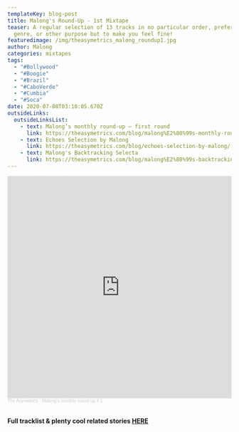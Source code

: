 ```yaml
---
templateKey: blog-post
title: Malong's Round-Up - 1st Mixtape
teaser: A regular selection of 13 tracks in no particular order, preference of
  genre, or other purpose but to make you feel fine!
featuredimage: /img/theasymetrics_malong_roundup1.jpg
author: Malong
categories: mixtapes
tags:
  - "#Bollywood"
  - "#Boogie"
  - "#Brazil"
  - "#CaboVerde"
  - "#Cumbia"
  - "#Soca"
date: 2020-07-08T03:10:05.670Z
outsideLinks:
  outsideLinksList:
    - text: Malong’s monthly round-up – first round
      link: https://theasymetrics.com/blog/malong%E2%80%99s-monthly-round-up-%E2%80%93-first-round/
    - text: Echoes Selection by Malong
      link: https://theasymetrics.com/blog/echoes-selection-by-malong/
    - text: Malong's Backtracking Selecta
      link: https://theasymetrics.com/blog/malong%E2%80%99s-backtracking-selecta/
---
```

<iframe width="100%" height="500" scrolling="no" frameborder="no" allow="autoplay" src="https://w.soundcloud.com/player/?url=https%3A//api.soundcloud.com/tracks/822003580&color=%23ff5500&auto_play=false&hide_related=false&show_comments=true&show_user=true&show_reposts=false&show_teaser=true&visual=true"></iframe><div style="font-size: 10px; color: #cccccc;line-break: anywhere;word-break: normal;overflow: hidden;white-space: nowrap;text-overflow: ellipsis; font-family: Interstate,Lucida Grande,Lucida Sans Unicode,Lucida Sans,Garuda,Verdana,Tahoma,sans-serif;font-weight: 100;"><a href="https://soundcloud.com/the-asymetrics" title="The Asymetrics" target="_blank" style="color: #cccccc; text-decoration: none;">The Asymetrics</a> · <a href="https://soundcloud.com/the-asymetrics/malongs-monthly-round-up-1" title="Malong&#x27;s monthly round-up # 1" target="_blank" style="color: #cccccc; text-decoration: none;">Malong&#x27;s monthly round-up # 1</a></div>

<br>

**Full tracklist & plenty cool related stories [](https://theasymetrics.com/malongs-monthly-round-up--first-round/)[HERE](https://theasymetrics.com/malong%E2%80%99s-monthly-round-up-%E2%80%93-first-round/)**